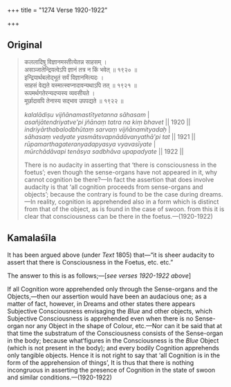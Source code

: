 +++
title = "1274 Verse 1920-1922"

+++
## Original 
>
> कललादिषु विज्ञानमस्तीत्येतन्न साहसम् ।  
> असञ्जातेन्द्रियत्वेऽपि ज्ञानं तत्र न किं भवेत् ॥ १९२० ॥  
> इन्द्रियार्थबलोद्भूतं सर्वं विज्ञानमित्यदः ।  
> साहसं वेद्यते यस्मात्स्वप्नादावन्यथाऽपि तत् ॥ १९२१ ॥  
> रूपमर्थगतेरन्यदप्यस्य व्यवसीयते ।  
> मूर्छादावपि तेनास्य सद्भाव उपपद्यते ॥ १९२२ ॥ 
>
> *kalalādiṣu vijñānamastītyetanna sāhasam* \|  
> *asañjātendriyatve'pi jñānaṃ tatra na kiṃ bhavet* \|\| 1920 \|\|  
> *indriyārthabalodbhūtaṃ sarvaṃ vijñānamityadaḥ* \|  
> *sāhasaṃ vedyate yasmātsvapnādāvanyathā'pi tat* \|\| 1921 \|\|  
> *rūpamarthagateranyadapyasya vyavasīyate* \|  
> *mūrchādāvapi tenāsya sadbhāva upapadyate* \|\| 1922 \|\| 
>
> There is no audacity in asserting that ‘there is consciousness in the foetus’; even though the sense-organs have not appeared in it, why cannot cognition be there?—In fact the assertion that does involve audacity is that ‘all cognition proceeds from sense-organs and objects’; because the contrary is found to be the case during dreams.—In reality, cognition is apprehended also in a form which is distinct from that of the object, as is found in the case of swoon. from this it is clear that consciousness can be there in the foetus.—(1920-1922)



## Kamalaśīla

It has been argued above (under *Text* 1805) that—“it is sheer audacity to assert that there is Consciousness in the Foetus, etc. etc.”

The answer to this is as follows;—[*see verses 1920-1922 above*]

If all Cognition wore apprehended only through the Sense-organs and the Objects,—then our assertion would have been an audacious one; as a matter of fact, however, in Dreams and other states there appears Subjective Consciousness envisaging the *Blue* and other objects, which Subjective Consciousness is apprehended even when there is no Sense-organ nor any Object in the shape of Colour, etc.—Nor can it be said that at that time the substratum of the Consciousness consists of the Sense-organ in the body; because what‘figures in the Consciousness is the *Blue* Object (which is not present in the body); and every bodily Cognition apprehends only tangible objects. Hence it is not right to say that ‘all Cognition is in the form of the apprehension of things’, It is thus that there is nothing incongruous in asserting the presence of Cognition in the state of swoon and similar conditions.—(1920-1922)


